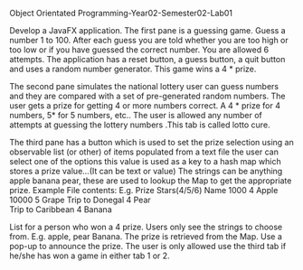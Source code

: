 Object Orientated Programming-Year02-Semester02-Lab01

Develop a JavaFX application. 
The first pane is a guessing game. Guess a number 1 to 100. After each guess you are told whether you are too high or too low or if you have guessed the correct number. 
You are allowed 6 attempts. The application has a reset button, a guess button, a quit button and uses a random number generator. This game wins a 4 * prize.

The second pane simulates the national lottery user can guess numbers and they are compared with a set of pre-generated random numbers. 
The user gets a prize for getting 4 or more numbers correct. A 4 * prize for 4 numbers, 5* for 5 numbers, etc..
The user is allowed any number of attempts at guessing the lottery numbers .This tab is called lotto cure.

The third pane has a button which is used to set the prize selection using an observable list (or other) of items populated from a text file the user can 
select one of the options this value is used as a key to a hash map which stores a prize value...(It can be text or value)
The strings can be anything apple banana pear, these are used to lookup the Map to get the appropriate prize. 
Example File contents:
E.g.   Prize                  Stars(4/5/6)   Name
       1000                	  4              Apple
       10000                  5              Grape
       Trip to Donegal        4              Pear    
       Trip to Caribbean      4              Banana                
            
List for a person who won a 4 prize. Users only see the strings to choose from. E.g. apple, pear Banana. The prize is retrieved from the Map. 
Use a pop-up to announce the prize.
The user is only allowed use the third tab if he/she has won a game in either tab 1 or 2. 
